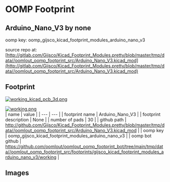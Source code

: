 # OOMP Footprint  
## Arduino_Nano_V3  by none  
  
oomp key: oomp_gijsco_kicad_footprint_modules_arduino_nano_v3  
  
source repo at: [http://gitlab.com/Gijsco/Kicad_Footprint_Modules.pretty/blob/master/tmp/data//oomlout_oomp_footprint_src/Arduino_Nano_V3.kicad_mod](http://gitlab.com/Gijsco/Kicad_Footprint_Modules.pretty/blob/master/tmp/data//oomlout_oomp_footprint_src/Arduino_Nano_V3.kicad_mod)  
## Footprint  
  
[![working_kicad_pcb_3d.png](working_kicad_pcb_3d_600.png)](working_kicad_pcb_3d.png)  
  
[![working.png](working_600.png)](working.png)  
| name | value | 
| --- | --- | 
| footprint name | Arduino_Nano_V3 | 
| footprint description | None | 
| number of pads | 30 | 
| github path | http://github.com/Gijsco/Kicad_Footprint_Modules.pretty/blob/master/tmp/data//oomlout_oomp_footprint_src/Arduino_Nano_V3.kicad_mod | 
| oomp key | oomp_gijsco_kicad_footprint_modules_arduino_nano_v3 | 
| oomp bot github | https://github.com/oomlout/oomlout_oomp_footprint_bot/tree/main/tmp/data//oomlout_oomp_footprint_src/footprints/gijsco_kicad_footprint_modules_arduino_nano_v3/working | 
## Images  
